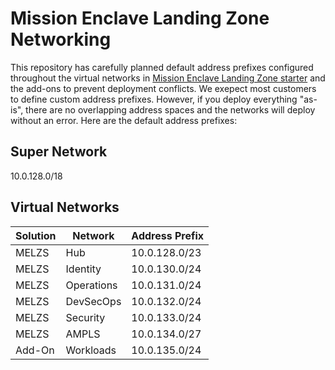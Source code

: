 # Mission Enclave Landing Zone Networking

This repository has carefully planned default address prefixes configured throughout the virtual networks in [Mission Enclave Landing Zone starter](https://github.com/azurenoops/ref-scca-enclave-landing-zone-starter) and the add-ons to prevent deployment conflicts. We exepect most customers to define custom address prefixes. However, if you deploy everything "as-is", there are no overlapping address spaces and the networks will deploy without an error. Here are the default address prefixes:

## Super Network

10.0.128.0/18

## Virtual Networks

| Solution | Network                              | Address Prefix |
| -------- | ------------------------------------ | -------------- |
| MELZS    | Hub                                  | 10.0.128.0/23  |
| MELZS    | Identity                             | 10.0.130.0/24  |
| MELZS    | Operations                           | 10.0.131.0/24  |
| MELZS    | DevSecOps                            | 10.0.132.0/24  |
| MELZS    | Security                             | 10.0.133.0/24  |
| MELZS    | AMPLS                                | 10.0.134.0/27  |
| Add-On   | Workloads                            | 10.0.135.0/24  |
